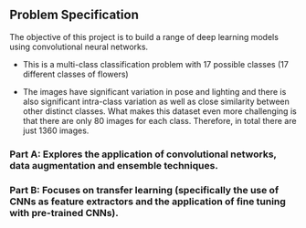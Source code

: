 ## Problem Specification

The objective of this project is to build a range of deep learning models using convolutional neural networks.

- This is a multi-class classification problem with 17 possible classes (17 different classes of flowers)

- The images have significant variation in pose and lighting and there is also significant intra-class variation as well as close similarity between other distinct classes. What makes this dataset even more challenging is that there are only 80 images for each class. Therefore, in total there are just 1360 images.

### Part A: Explores the application of convolutional networks, data augmentation and ensemble techniques.

### Part B: Focuses on transfer learning (specifically the use of CNNs as feature extractors and the application of fine tuning with pre-trained CNNs).
